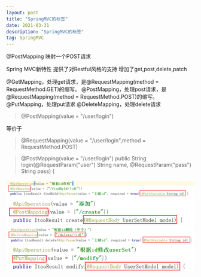 ```yaml
---
layout: post
title: "SpringMVC的标签"
date: 2021-03-31
description: "SpringMVC的标签"
tag: SpringMVC
---   
```

@PostMapping
映射一个POST请求

Spring MVC新特性 
提供了对Restful风格的支持
增加了get,post,delete,patch

@GetMapping，处理get请求，是@RequestMapping(method = RequestMethod.GET)的缩写。
@PostMapping，处理post请求，是@RequestMapping(method = RequestMethod.POST)的缩写。
@PutMapping，处理put请求 
@DeleteMapping，处理delete请求

> @PostMapping(value = "/user/login")

等价于

> @RequestMapping(value = "/user/login",method = RequestMethod.POST)

> @PostMapping(value = "/user/login")
> public String login(@RequestParam("user") String name,
>					  @RequestParam("pass") String pass) {

![](/images/posts/spring/1.png)
![](/images/posts/spring/2.png)
![](/images/posts/spring/3.png)
![](/images/posts/spring/4.png)
